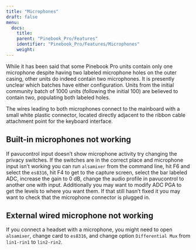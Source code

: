 ```yaml
---
title: "Microphones"
draft: false
menu:
  docs:
    title:
    parent: "Pinebook_Pro/Features"
    identifier: "Pinebook_Pro/Features/Microphones"
    weight:
---
```


While it has been said that some Pinebook Pro units contain only one microphone despite having two labeled microphone holes on the outer casing, other units do indeed contain two microphones. It is presently unclear which batches have either configuration. Units from the initial community batch of 1000 units (following the initial 100) are believed to contain two, populating both labeled holes.

The wires leading to both microphones connect to the mainboard with a small white plastic connector, located directly adjacent to the ribbon cable attachment point for the keyboard interface.

## Built-in microphones not working

If pavucontrol input doesn’t show microphone activity try changing the privacy switches. If the switches are in the correct place and microphone input isn’t working you can run `alsamixer` from the command line, hit F6 and select the `es8316`, hit F4 to get to the capture screen, select the bar labeled ADC, increase the gain to 0&nbsp;dB, change the audio profile in pavucontrol to another one with input. Additionally you may want to modify ADC PGA to get the levels to where you want them. If that still hasn’t fixed it you may want to check that the microphone connector is plugged in.

## External wired microphone not working

If you connect a headset with a microphone, you might need to open `alsamixer`, change card to `es8316`, and change option `Differential Mux` from `lin1-rin1` to `lin2-rin2`.
